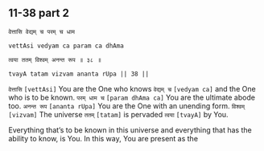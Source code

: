 ## 11-38 part 2


```shloka-sa
वेत्तासि वेद्यम् च परम् च धाम
```
```shloka-sa-hk
vettAsi vedyam ca param ca dhAma
```
```shloka-sa
त्वया ततम् विश्वम् अनन्त रूप ॥ ३८ ॥
```
```shloka-sa-hk
tvayA tatam vizvam ananta rUpa || 38 ||
```

`वेत्तासि` `[vettAsi]` You are the One who knows `वेद्यम् च` `[vedyam ca]` and the One who is to be known. `परम् धाम च` `[param dhAma ca]` You are the ultimate abode too. `अनन्त रूप` `[ananta rUpa]` You are the One with an unending form. `विश्वम्` `[vizvam]` The universe `ततम्` `[tatam]` is pervaded `त्वया` `[tvayA]` by You.

Everything that’s to be known in this universe and everything that has the ability to know, is You. In this way, You are present as the 

